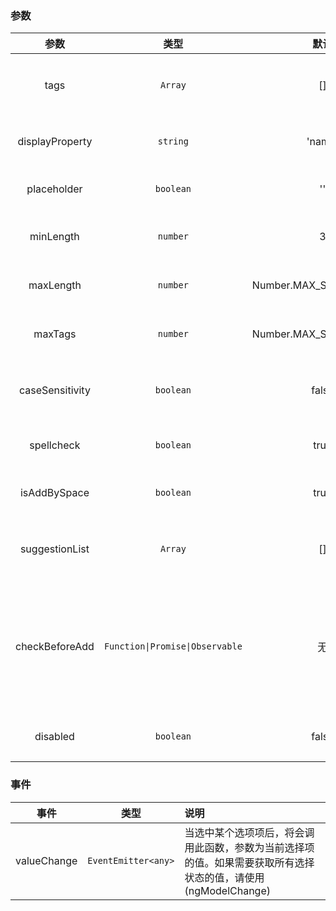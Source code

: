 ### 参数
| 参数        | 类型          | 默认        |   说明                 |
| :---------: | :----------: | :---------: | :------------------------------------------|
| tags        | `Array`        | []         | 必选，记录输入的标签和选择的标签列表 |
| displayProperty    | `string`   | 'name'   | 可数，列表项使用的属性名 |
| placeholder   | `boolean`       | ''       | 可选，输入框的placeholder |
| minLength     | `number`       | 3         | 可选，输入标签内容的最小长度 |
| maxLength     | `number`        | Number.MAX_SAFE_INTEGER      | 可选，输入标签内容的最大长度 |
| maxTags       | `number`        | Number.MAX_SAFE_INTEGER      | 可选，可输入标签的最大个数 |
| caseSensitivity |  `boolean`        | false    | 可选，大小写敏感，默认忽略大小写 |
| spellcheck    | `boolean`       | true          | 可选，input输入框的spellcheck |
| isAddBySpace    | `boolean`       | true        | 可选，是否支持空格键输入标签 |
| suggestionList | `Array`          | []      | 可选，下拉选项，默认可选择的标签列表 |
| checkBeforeAdd | `Function\|Promise\|Observable`   | 无      | 可选，自定义校验函数，类型为(newTag: string) => boolean 或者Promise<boolean>或者Observable<boolean> |
| disabled | `boolean`   | false      | 可选，disabled灰化状态 |

### 事件
| 事件        | 类型      |   说明                 |
| :---------: | :----------: | :------------------|
| valueChange  | `EventEmitter<any>` | 当选中某个选项项后，将会调用此函数，参数为当前选择项的值。如果需要获取所有选择状态的值，请使用(ngModelChange)|

